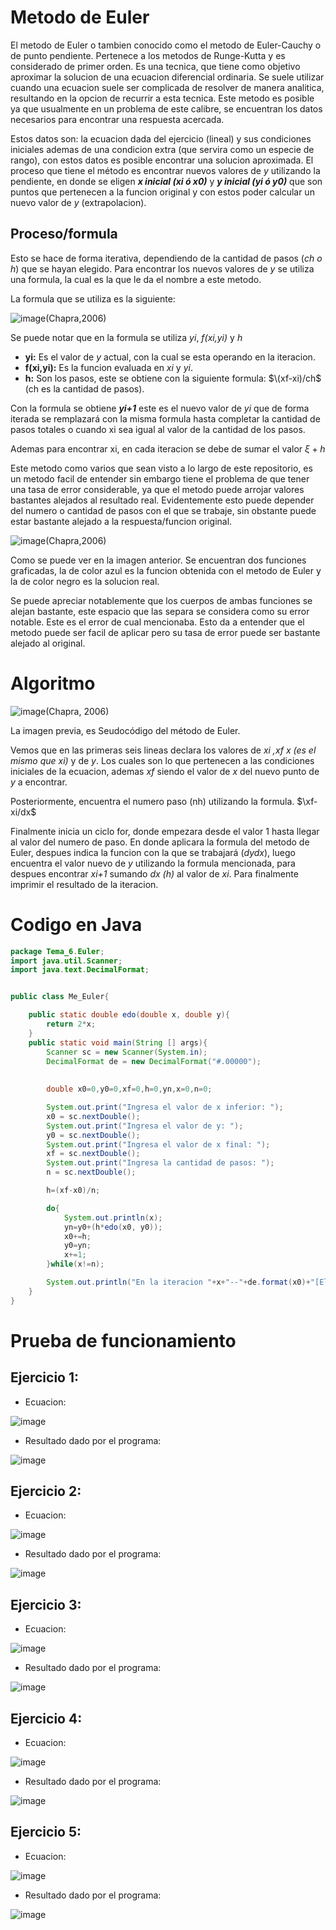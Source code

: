 # Metodo de Euler

El metodo de Euler o tambien conocido como el metodo de Euler-Cauchy o de punto pendiente. Pertenece a los metodos de Runge-Kutta y es considerado de primer orden.
Es una tecnica, que tiene como objetivo aproximar la solucion de una ecuacion diferencial ordinaria. Se suele utilizar cuando una ecuacion suele ser complicada de resolver de manera analitica, resultando en la opcion de recurrir a esta tecnica. Este metodo es posible ya que usualmente en un problema de este calibre, se encuentran los datos necesarios para encontrar una respuesta acercada.

Estos datos son: la ecuacion dada del ejercicio (lineal) y sus condiciones iniciales ademas de una condicion extra (que servira como un especie de rango), con estos datos es posible encontrar una solucion aproximada. El proceso que tiene el método es encontrar nuevos valores de _y_ utilizando la pendiente, en donde se eligen **_x inicial (xi ó x0)_** y **_y inicial (yi ó y0)_** que son puntos que pertenecen a la funcion original y con estos poder calcular un nuevo valor de _y_ (extrapolacion).

## Proceso/formula

Esto se hace de forma iterativa, dependiendo de la cantidad de pasos (_ch o h_) que se hayan elegido. Para encontrar los nuevos valores de _y_ se utiliza una formula, la cual es la que le da el nombre a este metodo.

La formula que se utiliza es la siguiente:

![image](https://github.com/CristianCHsx/Metodos-Numericos/assets/162630564/7f73a712-93a5-4c6d-aba9-c5b415c07b92)(Chapra,2006)

Se puede notar que en la formula se utiliza _yi_, _f(xi,yi)_ y _h_
-   **yi:** Es el valor de _y_ actual, con la cual se esta operando en la iteracion.
-   **f(xi,yi):** Es la funcion evaluada en _xi_ y _yi_.
-   **h:** Son los pasos, este se obtiene con la siguiente formula: $\(xf-xi)/ch$   (ch es la cantidad de pasos).

Con la formula se obtiene **_yi+1_**  este es el nuevo valor de _yi_ que de forma iterada se remplazará con la misma formula hasta completar la cantidad de pasos totales o cuando xi sea igual al valor de la cantidad de los pasos.

Ademas para encontrar xi, en cada iteracion se debe de sumar el valor $\xi+h$

Este metodo como varios que sean visto a lo largo de este repositorio, es un metodo facil de entender sin embargo tiene el problema de que tener una tasa de error considerable, ya que el metodo puede arrojar valores bastantes alejados al resultado real. Evidentemente esto puede depender del numero o cantidad de pasos con el que se trabaje, sin obstante puede estar bastante alejado a la respuesta/funcion original.

![image](https://github.com/CristianCHsx/Metodos-Numericos/assets/162630564/9ccf7b28-dc90-4b17-b1e7-543b80fd3442)(Chapra,2006)

Como se puede ver en la imagen anterior. Se encuentran dos funciones graficadas, la de color azul es la funcion obtenida con el metodo de Euler y la de color negro es la solucion real.

Se puede apreciar notablemente que los cuerpos de ambas funciones se alejan bastante, este espacio que las separa se considera como su error notable. Este es el error de cual mencionaba. Esto da a entender que el metodo puede ser facil de aplicar pero su tasa de error puede ser bastante alejado al original.


# Algoritmo

![image](https://github.com/CristianCHsx/Metodos-Numericos/assets/162630564/65e01dbd-5815-423c-9370-562215b80840)(Chapra, 2006)

La imagen previa, es Seudocódigo del método de Euler.

Vemos que en las primeras seis lineas declara los valores de _xi ,xf x (es el mismo que xi)_ y de _y_. Los cuales son lo que pertenecen a las condiciones iniciales de la ecuacion, ademas _xf_ siendo el valor de _x_ del nuevo punto de _y_ a encontrar.

Posteriormente, encuentra el numero paso (nh) utilizando la formula. $\xf-xi/dx$

Finalmente inicia un ciclo for, donde empezara desde el valor 1 hasta llegar al valor del numero de paso. En donde aplicara la formula del metodo de Euler, despues indica la funcion con la que se trabajará (_dydx_), luego encuentra el valor nuevo de _y_ utilizando la formula mencionada, para despues encontrar _xi+1_ sumando _dx (h)_ al valor de _xi_. Para finalmente imprimir el resultado de la iteracion.

# Codigo en Java
``` java
package Tema_6.Euler;
import java.util.Scanner;
import java.text.DecimalFormat;


public class Me_Euler{

    public static double edo(double x, double y){
        return 2*x;
    }
    public static void main(String [] args){
        Scanner sc = new Scanner(System.in);
        DecimalFormat de = new DecimalFormat("#.00000");
        
        
        double x0=0,y0=0,xf=0,h=0,yn,x=0,n=0;

        System.out.print("Ingresa el valor de x inferior: ");
        x0 = sc.nextDouble();
        System.out.print("Ingresa el valor de y: ");
        y0 = sc.nextDouble();
        System.out.print("Ingresa el valor de x final: ");
        xf = sc.nextDouble();
        System.out.print("Ingresa la cantidad de pasos: ");
        n = sc.nextDouble();

        h=(xf-x0)/n;

        do{
            System.out.println(x);
            yn=y0+(h*edo(x0, y0));
            x0+=h;
            y0=yn;
            x+=1;
        }while(x!=n);

        System.out.println("En la iteracion "+x+"--"+de.format(x0)+"[El resultado es: "+ de.format(yn));
    }
}

```


# Prueba de funcionamiento

 ## Ejercicio 1:
  + Ecuacion: 
  
  ![image](https://github.com/CristianCHsx/Metodos-Numericos/assets/162630564/6b3cd036-8b37-43dc-8498-d4cf94c182cd)

  + Resultado dado por el programa:

  ![image](https://github.com/CristianCHsx/Metodos-Numericos/assets/162630564/f911effb-a393-4b5e-b838-5bfadd31e1e3)

 ## Ejercicio 2:
   + Ecuacion: 

   ![image](https://github.com/CristianCHsx/Metodos-Numericos/assets/162630564/b8ac92d6-22c3-472b-a692-9c6347560d2e)

  + Resultado dado por el programa:
  
   ![image](https://github.com/CristianCHsx/Metodos-Numericos/assets/162630564/cba4b74e-38e6-44e7-adf4-ed6d2cbcb58f)

 ## Ejercicio 3:
  + Ecuacion: 

  ![image](https://github.com/CristianCHsx/Metodos-Numericos/assets/162630564/37d33202-a758-4108-bdaf-fb8f034357e8)

  + Resultado dado por el programa:

  ![image](https://github.com/CristianCHsx/Metodos-Numericos/assets/162630564/7d128ade-caf7-42e5-a663-e7f1fc0421fe)

 ## Ejercicio 4:
  + Ecuacion: 

  ![image](https://github.com/CristianCHsx/Metodos-Numericos/assets/162630564/31bb9ada-4f3e-40c8-975f-0f696ce40820)

  + Resultado dado por el programa:

  ![image](https://github.com/CristianCHsx/Metodos-Numericos/assets/162630564/f8539335-ccaf-4e98-a7dc-1183a80d55fd)

 ## Ejercicio 5:
  + Ecuacion:

  ![image](https://github.com/CristianCHsx/Metodos-Numericos/assets/162630564/a2ec09ee-a77d-446e-af52-16847eccc8cb)

  + Resultado dado por el programa:

  ![image](https://github.com/CristianCHsx/Metodos-Numericos/assets/162630564/bfec035f-078d-4739-937e-86db96a3e8f4)